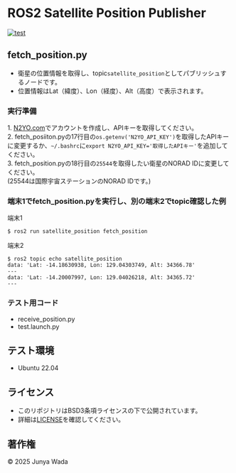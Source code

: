 # ROS2 Satellite Position Publisher
[![test](https://github.com/JEISU20xx/satellite_position/actions/workflows/test.yml/badge.svg)](https://github.com/JEISU20xx/satellite_position/actions/workflows/test.yml)
## fetch_position.py
- 衛星の位置情報を取得し、topic`satellite_position`としてパブリッシュするノードです。
- 位置情報はLat（緯度）、Lon（経度）、Alt（高度）で表示されます。
### 実行準備
1\. [N2YO.com](https://www.n2yo.com/)でアカウントを作成し、APIキーを取得してください。   
2\. fetch_posiiton.pyの17行目の`os.getenv('N2YO_API_KEY')`を取得したAPIキーに変更するか、`~/.bashrc`に`export N2YO_API_KEY='取得したAPIキー'`を追加してください。  
3\. fetch_position.pyの18行目の`25544`を取得したい衛星のNORAD IDに変更してください。  
(25544は国際宇宙ステーションのNORAD IDです。)

### 端末1でfetch_position.pyを実行し、別の端末2でtopic確認した例
端末1
```
$ ros2 run satellite_position fetch_position

```
端末2
```
$ ros2 topic echo satellite_position
data: 'Lat: -14.18630938, Lon: 129.04303749, Alt: 34366.78'
---
data: 'Lat: -14.20007997, Lon: 129.04026218, Alt: 34365.72'
---
```
### テスト用コード
- receive_position.py
- test.launch.py
## テスト環境
- Ubuntu 22.04

## ライセンス
- このリポジトリはBSD3条項ライセンスの下で公開されています。
- 詳細は[LICENSE](https://github.com/JEISU20xx/satellite_position/blob/master/LICENSE)を確認してください。

## 著作権
© 2025 Junya Wada
